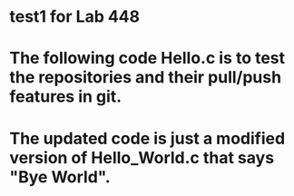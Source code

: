 # test1 for Lab 448
# The following code Hello.c is to test the repositories and their pull/push features in git.
# The updated code is just a modified version of Hello_World.c that says "Bye World".

